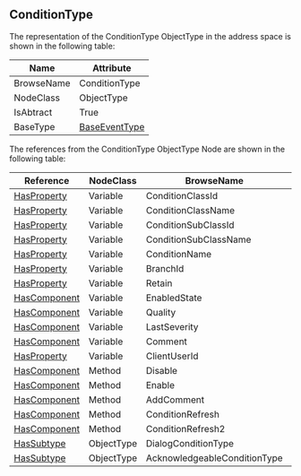 <!-- objecttype -->
## ConditionType
The representation of the ConditionType ObjectType in the address space is shown in the following table:  

|Name|Attribute|
|---|---|
|BrowseName|ConditionType|
|NodeClass|ObjectType|
|IsAbtract|True|
|BaseType|[BaseEventType](../../../Part5/ObjectTypes/BaseEventType/readme.md)|

The references from the ConditionType ObjectType Node are shown in the following table:  

|Reference|NodeClass|BrowseName|DataType|TypeDefinition|ModellingRule|
|---|---|---|---|---|---|
|[HasProperty](../../../Part3/ReferenceTypes/HasProperty/readme.md)|Variable|ConditionClassId||[PropertyType](../../Part5/VariableTypes/PropertyType/readme.md)|[Mandatory](../../Objects/Mandatory/readme.md)|
|[HasProperty](../../../Part3/ReferenceTypes/HasProperty/readme.md)|Variable|ConditionClassName||[PropertyType](../../Part5/VariableTypes/PropertyType/readme.md)|[Mandatory](../../Objects/Mandatory/readme.md)|
|[HasProperty](../../../Part3/ReferenceTypes/HasProperty/readme.md)|Variable|ConditionSubClassId||[PropertyType](../../Part5/VariableTypes/PropertyType/readme.md)|[Optional](../../Objects/Optional/readme.md)|
|[HasProperty](../../../Part3/ReferenceTypes/HasProperty/readme.md)|Variable|ConditionSubClassName||[PropertyType](../../Part5/VariableTypes/PropertyType/readme.md)|[Optional](../../Objects/Optional/readme.md)|
|[HasProperty](../../../Part3/ReferenceTypes/HasProperty/readme.md)|Variable|ConditionName||[PropertyType](../../Part5/VariableTypes/PropertyType/readme.md)|[Mandatory](../../Objects/Mandatory/readme.md)|
|[HasProperty](../../../Part3/ReferenceTypes/HasProperty/readme.md)|Variable|BranchId||[PropertyType](../../Part5/VariableTypes/PropertyType/readme.md)|[Mandatory](../../Objects/Mandatory/readme.md)|
|[HasProperty](../../../Part3/ReferenceTypes/HasProperty/readme.md)|Variable|Retain||[PropertyType](../../Part5/VariableTypes/PropertyType/readme.md)|[Mandatory](../../Objects/Mandatory/readme.md)|
|[HasComponent](../../../Part3/ReferenceTypes/HasComponent/readme.md)|Variable|EnabledState||[TwoStateVariableType](../../Part9/VariableTypes/TwoStateVariableType/readme.md)|[Mandatory](../../Objects/Mandatory/readme.md)|
|[HasComponent](../../../Part3/ReferenceTypes/HasComponent/readme.md)|Variable|Quality||[ConditionVariableType](../../Part9/VariableTypes/ConditionVariableType/readme.md)|[Mandatory](../../Objects/Mandatory/readme.md)|
|[HasComponent](../../../Part3/ReferenceTypes/HasComponent/readme.md)|Variable|LastSeverity||[ConditionVariableType](../../Part9/VariableTypes/ConditionVariableType/readme.md)|[Mandatory](../../Objects/Mandatory/readme.md)|
|[HasComponent](../../../Part3/ReferenceTypes/HasComponent/readme.md)|Variable|Comment||[ConditionVariableType](../../Part9/VariableTypes/ConditionVariableType/readme.md)|[Mandatory](../../Objects/Mandatory/readme.md)|
|[HasProperty](../../../Part3/ReferenceTypes/HasProperty/readme.md)|Variable|ClientUserId||[PropertyType](../../Part5/VariableTypes/PropertyType/readme.md)|[Mandatory](../../Objects/Mandatory/readme.md)|
|[HasComponent](../../../Part3/ReferenceTypes/HasComponent/readme.md)|Method|Disable|||[Mandatory](../../Objects/Mandatory/readme.md)|
|[HasComponent](../../../Part3/ReferenceTypes/HasComponent/readme.md)|Method|Enable|||[Mandatory](../../Objects/Mandatory/readme.md)|
|[HasComponent](../../../Part3/ReferenceTypes/HasComponent/readme.md)|Method|AddComment|||[Mandatory](../../Objects/Mandatory/readme.md)|
|[HasComponent](../../../Part3/ReferenceTypes/HasComponent/readme.md)|Method|ConditionRefresh||||
|[HasComponent](../../../Part3/ReferenceTypes/HasComponent/readme.md)|Method|ConditionRefresh2||||
|[HasSubtype](../../../Part3/ReferenceTypes/HasSubtype/readme.md)|ObjectType|DialogConditionType||||
|[HasSubtype](../../../Part3/ReferenceTypes/HasSubtype/readme.md)|ObjectType|AcknowledgeableConditionType||||

